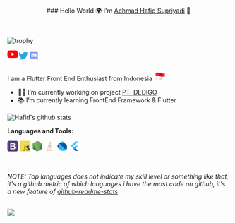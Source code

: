 

<p align="center">
  ### Hello World 🌍 I'm <a href="https://mrhafid.github.io/">Achmad Hafid Supriyadi</a> 👋
</p>
<br />
<!-- <img src="/assets/waves.svg" width="100%" height="200"> -->

![trophy](https://github-profile-trophy.vercel.app/?username=mrhafid&theme=flat&row=1&margin-w=15)
<br />
<!-- ![](https://komarev.com/ghpvc/?username=matfantinel&color=0ca4a5) -->
<!-- <br /> -->
<a href="https://www.youtube.com/channel/UC0PYJvkVp-Ze0ibWZYUQzDA">
  <img align="left" alt="Achmad Hafid Supriyadi | YouTube" width="24px" src="/assets/youtube.svg"/>
</a>
<a href="https://twitter.com/mrhafid007">
  <img align="left" alt="Achmad Hafid Supriyadi | Twitter" width="24px" src="/assets/twitter.svg"/>
</a>
<a href="https://discord.gg/cNvVWeJJGw">
  <img align="left" alt="Achmad Hafid's Discord" width="24px" src="/assets/discord.svg"/>
</a>

<br />
<br />

I am a Flutter Front End Enthusiast from Indonesia <img width="21px" src="/assets/id-flag.png" style="margin-left:4px"/>

- 👨‍💻 I’m currently working on project [PT. DEDIGO](https://g.page/DEDIGO?share)
- 📚 I’m currently learning FrontEnd Framework & Flutter

<img align="center" src="https://github-readme-stats.vercel.app/api?username=mrhafid&count_private=true&show_icons=true&include_all_commits=true&theme=algolia" alt="Hafid's github stats"/>
<br/>

**Languages and Tools:**

<code><img height="24px" src="https://raw.githubusercontent.com/github/explore/80688e429a7d4ef2fca1e82350fe8e3517d3494d/topics/bootstrap/bootstrap.png"></code>
<code><img height="24px" src="https://raw.githubusercontent.com/github/explore/80688e429a7d4ef2fca1e82350fe8e3517d3494d/topics/javascript/javascript.png"></code>
<code><img height="24px" src="https://raw.githubusercontent.com/github/explore/80688e429a7d4ef2fca1e82350fe8e3517d3494d/topics/nodejs/nodejs.png"></code>
<code><img height="24px" src="https://raw.githubusercontent.com/github/explore/80688e429a7d4ef2fca1e82350fe8e3517d3494d/topics/java/java.png"></code>
<code><img height="24px" src="https://raw.githubusercontent.com/github/explore/80688e429a7d4ef2fca1e82350fe8e3517d3494d/topics/dart/dart.png"></code>
<code><img height="24px" src="https://raw.githubusercontent.com/github/explore/80688e429a7d4ef2fca1e82350fe8e3517d3494d/topics/flutter/flutter.png"></code>

<br/>

*NOTE: Top languages does not indicate my skill level or something like that, it's a github metric of which languages i have the most code on github, it's a new feature of [github-readme-stats](https://github.com/anuraghazra/github-readme-stats)*

<br/>

<img align="left" src="https://github-readme-stats.vercel.app/api/top-langs/?username=mrhafid&langs_count=8&count_private=true&layout=compact&theme=algolia"/>

